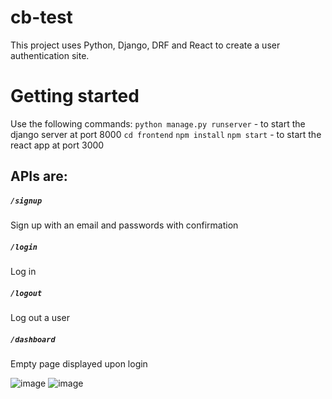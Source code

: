 # cb-test

This project uses Python, Django, DRF and React to create a user authentication site. 

# Getting started

Use the following commands:
`python manage.py runserver` - to start the django server at port 8000
`cd frontend`
`npm install`
`npm start` - to start the react app at port 3000

## APIs are:
##### `/signup`
Sign up with an email and passwords with confirmation
##### `/login`
Log in
##### `/logout`
Log out a user
##### `/dashboard`
Empty page displayed upon login

![image](https://user-images.githubusercontent.com/58531716/156991545-10f47e3c-cbd9-4c35-a38e-20a69cbc4c09.png)
![image](https://user-images.githubusercontent.com/58531716/156991691-0b0844d6-f656-4a17-ba51-21fb86307f89.png)
